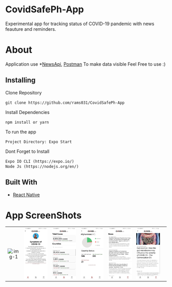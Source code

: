 # CovidSafePh-App
<p>Experimental app for tracking status of COVID-19 pandemic with news feauture and reminders. </p>

# About
Application use *[NewsApi](https://newsapi.org/), [Postman](https://covid-19-apis.postman.com/) To make data visible 
Feel Free to use :)

## Installing
Clone Repository
```
git clone https://github.com/rams031/CovidSafePh-App
```
Install Dependencies
```
npm install or yarn
```
To run the app
```
Project Directory: Expo Start
```
Dont Forget to Install
```
Expo IO CLI (https://expo.io/)
Node Js (https://nodejs.org/en/)
```

## Built With

* [React Native](https://reactnative.dev/) 


# App ScreenShots

|                             |                             |                             |                             |                              |                              |                              |
| :-------------------------: | :-------------------------: | :-------------------------: | :-------------------------: | :--------------------------: | :--------------------------: | :--------------------------: |
| ![img-1](components/test4.jpg '1') | ![img-2](components/test5.jpg '2') | ![img-3](components/test1.jpg '3') | ![img-4](components/test2.jpg '4') | ![img-5](components/test6.jpg '5') | ![img-6](components/test3.jpg '6') |



